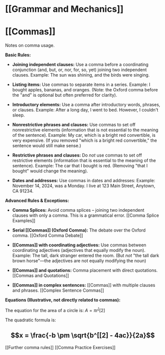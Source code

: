 # [[Grammar and Mechanics]]
# [[Commas]]

Notes on comma usage.

**Basic Rules:**

* **Joining independent clauses:** Use a comma before a coordinating conjunction (and, but, or, nor, for, so, yet) joining two independent clauses.  Example:  The sun was shining, and the birds were singing.

* **Listing items:** Use commas to separate items in a series.  Example: I bought apples, bananas, and oranges.  (Note: the Oxford comma before the "and" is optional but often preferred for clarity).

* **Introductory elements:** Use a comma after introductory words, phrases, or clauses.  Example:  After a long day, I went to bed.  However, I couldn't sleep.

* **Nonrestrictive phrases and clauses:** Use commas to set off nonrestrictive elements (information that is not essential to the meaning of the sentence). Example: My car, which is a bright red convertible, is very expensive.  (If you removed "which is a bright red convertible," the sentence would still make sense.)

* **Restrictive phrases and clauses:** Do *not* use commas to set off restrictive elements (information that is essential to the meaning of the sentence). Example:  The car that I bought is red. (Removing "that I bought" would change the meaning).

* **Dates and addresses:**  Use commas in dates and addresses:  Example:  November 14, 2024, was a Monday. I live at 123 Main Street, Anytown, CA 91234.


**Advanced Rules & Exceptions:**

* **Comma Splices:**  Avoid comma splices – joining two independent clauses with only a comma.  This is a grammatical error. [[Comma Splice Examples]]

* **Serial [[Commas]] (Oxford Comma):**  The debate over the Oxford comma. [[Oxford Comma Debate]]

* **[[Commas]] with coordinating adjectives:** Use commas between coordinating adjectives (adjectives that equally modify the noun). Example:  The tall, dark stranger entered the room.  (But *not* "the tall dark brown horse"—the adjectives are not equally modifying the noun)

* **[[Commas]] and quotations:** Comma placement with direct quotations. [[Commas and Quotations]]

* **[[Commas]] in complex sentences:**  [[Commas]] with multiple clauses and phrases. [[Complex Sentence Commas]]


**Equations (Illustrative, not directly related to commas):**

The equation for the area of a circle is:  $A = \pi r^[[2]$

The quadratic formula is:
## $$x = \frac{-b \pm \sqrt{b^[[2] - 4ac}}{2a}$$


[[Further comma rules]]
[[Comma Practice Exercises]]

